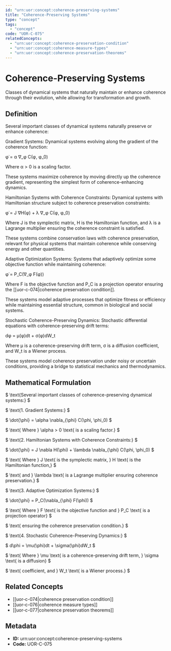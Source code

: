 ```yaml
---
id: "urn:uor:concept:coherence-preserving-systems"
title: "Coherence-Preserving Systems"
type: "concept"
tags:
  - "concept"
code: "UOR-C-075"
relatedConcepts:
  - "urn:uor:concept:coherence-preservation-condition"
  - "urn:uor:concept:coherence-measure-types"
  - "urn:uor:concept:coherence-preservation-theorems"
---
```


# Coherence-Preserving Systems

Classes of dynamical systems that naturally maintain or enhance coherence through their evolution, while allowing for transformation and growth.

## Definition

Several important classes of dynamical systems naturally preserve or enhance coherence:

Gradient Systems: Dynamical systems evolving along the gradient of the coherence function:

φ̇ = α ∇_φ C(φ, φ_0)

Where α > 0 is a scaling factor.

These systems maximize coherence by moving directly up the coherence gradient, representing the simplest form of coherence-enhancing dynamics.

Hamiltonian Systems with Coherence Constraints: Dynamical systems with Hamiltonian structure subject to coherence preservation constraints:

φ̇ = J ∇H(φ) + λ ∇_φ C(φ, φ_0)

Where J is the symplectic matrix, H is the Hamiltonian function, and λ is a Lagrange multiplier ensuring the coherence constraint is satisfied.

These systems combine conservation laws with coherence preservation, relevant for physical systems that maintain coherence while conserving energy and other quantities.

Adaptive Optimization Systems: Systems that adaptively optimize some objective function while maintaining coherence:

φ̇ = P_C(∇_φ F(φ))

Where F is the objective function and P_C is a projection operator ensuring the [[uor-c-074|coherence preservation condition]].

These systems model adaptive processes that optimize fitness or efficiency while maintaining essential structure, common in biological and social systems.

Stochastic Coherence-Preserving Dynamics: Stochastic differential equations with coherence-preserving drift terms:

dφ = μ(φ)dt + σ(φ)dW_t

Where μ is a coherence-preserving drift term, σ is a diffusion coefficient, and W_t is a Wiener process.

These systems model coherence preservation under noisy or uncertain conditions, providing a bridge to statistical mechanics and thermodynamics.

## Mathematical Formulation

$
\text{Several important classes of coherence-preserving dynamical systems:}
$

$
\text{1. Gradient Systems:}
$

$
\dot{\phi} = \alpha \nabla_{\phi} C(\phi, \phi_0)
$

$
\text{   Where } \alpha > 0 \text{ is a scaling factor.}
$

$
\text{2. Hamiltonian Systems with Coherence Constraints:}
$

$
\dot{\phi} = J \nabla H(\phi) + \lambda \nabla_{\phi} C(\phi, \phi_0)
$

$
\text{   Where } J \text{ is the symplectic matrix, } H \text{ is the Hamiltonian function,}
$

$
\text{   and } \lambda \text{ is a Lagrange multiplier ensuring coherence preservation.}
$

$
\text{3. Adaptive Optimization Systems:}
$

$
\dot{\phi} = P_C(\nabla_{\phi} F(\phi))
$

$
\text{   Where } F \text{ is the objective function and } P_C \text{ is a projection operator}
$

$
\text{   ensuring the coherence preservation condition.}
$

$
\text{4. Stochastic Coherence-Preserving Dynamics:}
$

$
d\phi = \mu(\phi)dt + \sigma(\phi)dW_t
$

$
\text{   Where } \mu \text{ is a coherence-preserving drift term, } \sigma \text{ is a diffusion}
$

$
\text{   coefficient, and } W_t \text{ is a Wiener process.}
$

## Related Concepts

- [[uor-c-074|coherence preservation condition]]
- [[uor-c-076|coherence measure types]]
- [[uor-c-077|coherence preservation theorems]]

## Metadata

- **ID:** urn:uor:concept:coherence-preserving-systems
- **Code:** UOR-C-075
